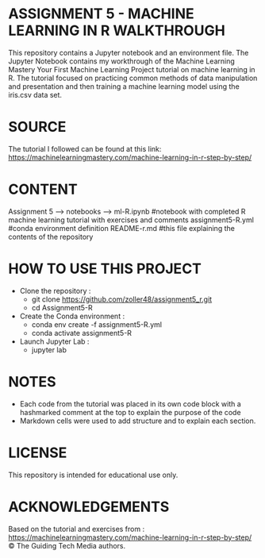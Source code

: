 # ASSIGNMENT 5 - MACHINE LEARNING IN R WALKTHROUGH 
This repository contains a Jupyter notebook and an environment file. The Jupyter Notebook contains my workthrough of the Machine Learning Mastery Your First Machine Learning Project tutorial on machine learning in R. The tutorial focused on practicing common methods of data manipulation and presentation and then training a machine learning model using the iris.csv data set.

# SOURCE
The tutorial I followed can be found at this link: https://machinelearningmastery.com/machine-learning-in-r-step-by-step/

# CONTENT
Assignment 5 --> notebooks --> ml-R.ipynb #notebook with completed R machine learning tutorial with exercises and comments 
assignment5-R.yml #conda environment definition 
README-r.md #this file explaining the contents of the repository

# HOW TO USE THIS PROJECT
* Clone the repository :
    * git clone https://github.com/zoller48/assignment5_r.git
    * cd Assignment5-R
* Create the Conda environment :
    * conda env create -f assignment5-R.yml
    * conda activate assignment5-R
* Launch Jupyter Lab :
    * jupyter lab
 
# NOTES
* Each code from the tutorial was placed in its own code block with a hashmarked comment at the top to explain the purpose of the code
* Markdown cells were used to add structure and to explain each section.

# LICENSE
This repository is intended for educational use only. 

# ACKNOWLEDGEMENTS 
Based on the tutorial and exercises from : https://machinelearningmastery.com/machine-learning-in-r-step-by-step/ © The Guiding Tech Media authors.